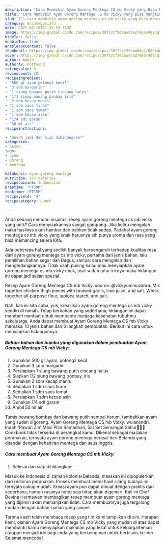 ```yaml
---
description: "Cara Membikin Ayam Goreng Mentega CS mb Vicky yang Bisa Manjain Lidah"
title: "Cara Membikin Ayam Goreng Mentega CS mb Vicky yang Bisa Manjain Lidah"
slug: 711-cara-membikin-ayam-goreng-mentega-cs-mb-vicky-yang-bisa-manjain-lidah
category: Uncategorized
date: 2022-09-18T11:15:59.779Z
image: https://img-global.cpcdn.com/recipes/30f72cf50caa05a2/680x482cq70/ayam-goreng-mentega-cs-mb-vicky-foto-resep-utama.jpg
hideToc: false
enableToc: true
enableTocContent: false
thumbnail: https://img-global.cpcdn.com/recipes/30f72cf50caa05a2/680x482cq70/ayam-goreng-mentega-cs-mb-vicky-foto-resep-utama.jpg
cover: https://img-global.cpcdn.com/recipes/30f72cf50caa05a2/680x482cq70/ayam-goreng-mentega-cs-mb-vicky-foto-resep-utama.jpg
author: Admin
authorAv: notfound
ratingvalue: 3
reviewcount: 20
recipeingredient:
- "500 gr ayam potong2 kecil"
- "3 sdm margarin"
- "1 siung bawang putih cincang halus"
- "1/2 siung bawang bonbay iris"
- "2 sdm kecap manis"
- "1 sdm saos tiram"
- "1 sdm saos tomat"
- "1 sdm kecap asin"
- "1/4 sdt garam"
- "50 ml air"
recipeinstructions:

- "Sudah jadi dan siap dihidangkan!"
categories:
- Resep
tags:
- ayam
- goreng
- mentega

katakunci: ayam goreng mentega 
nutrition: 273 calories
recipecuisine: Indonesian
preptime: "PT39M"
cooktime: "PT35M"
recipeyield: "4"
recipecategory: Lunch

---
```





Anda sedang mencari inspirasi resep ayam goreng mentega cs mb vicky yang unik? Cara menyiapkannya sangat gampang. Jika keliru mengolah maka hasilnya akan hambar dan bahkan tidak sedap. Padahal ayam goreng mentega cs mb vicky yang enak harusnya sih punya aroma dan rasa yang bisa memancing selera Kita.





Ada beberapa hal yang sedikit banyak berpengaruh terhadap kualitas rasa dari ayam goreng mentega cs mb vicky, pertama dari jenis bahan, lalu pemilihan bahan segar dan Bagus, sampai cara mengolah dan menghidangkannya. Tidak usah pusing kalau mau menyiapkan ayam goreng mentega cs mb vicky enak,      asal sudah tahu triknya maka hidangan ini dapat jadi sajian spesial.














Resep Ayam Goreng Mentega CS mb Vicky. source: @vickyummuzahra. Mix together chicken thigh pieces with bruised garlic, lime juice, and salt. Whisk together all-purpose flour, tapioca starch, and salt.






Nah, kali ini kita coba, yuk, kreasikan ayam goreng mentega cs mb vicky sendiri di rumah. Tetap berbahan yang sederhana, hidangan ini dapat memberi manfaat untuk membantu menjaga kesehatan tubuhmu sekeluarga. Anda dapat membuat Ayam Goreng Mentega CS mb Vicky memakai 10 jenis bahan dan 0 langkah pembuatan. Berikut ini cara untuk menyiapkan hidangannya.

<!--inarticleads1-->

##### Bahan-bahan dan bumbu yang digunakan dalam pembuatan Ayam Goreng Mentega CS mb Vicky:

1. Gunakan 500 gr ayam, potong2 kecil
1. Gunakan 3 sdm margarin
1. Persiapkan 1 siung bawang putih cincang halus
1. Siapkan 1/2 siung bawang bonbay, iris
1. Gunakan 2 sdm kecap manis
1. Sediakan 1 sdm saos tiram
1. Sediakan 1 sdm saos tomat
1. Persiapkan 1 sdm kecap asin
1. Gunakan 1/4 sdt garam
1. Ambil 50 ml air


Tumis bawang bombay dan bawang putih sampai harum, tambahkan ayam yang sudah digoreng. Ayam Goreng Mentega CS mb Vicky. wulanandri. Indah &#39;Pawon Zie&#39; Meal Plan Ramadhan, Sat Set Semangat Sahur🥰🤩🙏 Cookbook tidak tersedia di perangkat kamu. Dikenal sebagai masakan peranakan, ternyata ayam goreng mentega berasal dari Belanda yang ditandai dengan kehadiran mentega dan saus Inggris. 

<!--inarticleads2-->

##### Cara membuat Ayam Goreng Mentega CS mb Vicky:


1. Selesai dan siap dihidangkan!

Masuk ke Indonesia di zaman kolonial Belanda, masakan ini dipopulerkan dari restoran peranakan. Proses membuat menu hasil silang budaya ini ternyata cukup mudah. Kreasi ayam pun dapat dibuat dengan praktis dan sederhana, namun rasanya tentu saja tetap akan digemari. Kali ini Chef Devina Hermawan membagikan resep membuat ayam goreng mentega yang dijamin akan memanjakan lidah. Cara membuatnya juga tergolong mudah dengan bahan-bahan yang simpel. 

Terima kasih telah membaca resep yang tim kami tampilkan di sini. Harapan kami, olahan Ayam Goreng Mentega CS mb Vicky yang mudah di atas dapat membantu kamu menyiapkan makanan yang lezat untuk keluarga/teman ataupun menjadi ide bagi anda yang berkeinginan untuk berbisnis kuliner. Selamat mencoba!

